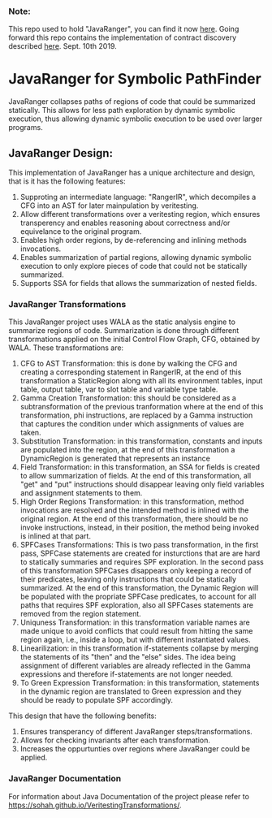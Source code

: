### Note:

This repo used to hold "JavaRanger", you can find it now [here](https://github.com/vaibhavbsharma/java-ranger). Going forward this repo contains the implementation of contract discovery described [here](https://github.com/sohah/ContractDiscovery). Sept. 10th 2019.

# JavaRanger for Symbolic PathFinder

JavaRanger collapses paths of regions of code that could be summarized statically. This allows for less path exploration by dynamic symbolic execution, thus allowing dynamic symbolic execution to be used over larger programs.

## JavaRanger Design:

This implementation of JavaRanger has a unique architecture and design, that is it has the following features:
1. Supproting an intermediate language: "RangerIR", which decompiles a CFG into an AST for later mainpulation by veritesting.
2. Allow different transformations over a veritesting region, which ensures transperency and enables reasoning about correctness and/or equivelance to the original program.
3. Enables high order regions, by de-referencing and inlining methods invocations.
4. Enables summarization of partial regions, allowing dynamic symbolic execution to only explore pieces of code that could not be statically summarized.
5. Supports SSA for fields that allows the summarization of nested fields. 


### JavaRanger Transformations

This JavaRanger project uses WALA as the static analysis engine to summarize regions of code. Summarization is done through different transformations applied on the initial Control Flow Graph, CFG, obtained by WALA. These transformations are:
1. CFG to AST Transformation: this is done by walking the CFG and creating a corresponding statement in RangerIR, at the end of this transformation a StaticRegion along with all its environment tables, input table, output table, var to slot table and variable type table.
2. Gamma Creation Transformation: this should be considered as a subtransformation of the previous tranformation where at the end of this transformation, phi instructions, are replaced by a Gamma instruction that captures the condition under which assignments of values are taken.
3. Substitution Transformation: in this transformation, constants and inputs are populated into the region, at the end of this transformation a DynamicRegion is generated that represents an instance 
4. Field Transformation: in this transformation, an SSA for fields is created to allow summarization of fields. At the end of this transformation, all "get" and "put" instructions should disappear leaving only field variables and assignment statements to them.
5. High Order Regions Transformation: in this transformation, method invocations are resolved and the intended method is inlined with the original region. At the end of this transformation, there should be no invoke instructions, instead, in their position, the method being invoked is inlined at that part.
6. SPFCases Transformations: This is two pass transformation, in the first pass, SPFCase statements are created for insturctions that are are hard to statically summaries and requires SPF exploration. In the second pass of this transformation SPFCases disappears only keeping a record of their predicates, leaving only instructions that could be statically summarized. At the end of this transformation, the Dynamic Region will be populated with the propriate SPFCase predicates, to account for all paths that requires SPF exploration, also all SPFCases statements are removed from the region statement.
7. Uniquness Transformation: in this transformation variable names are made unique to avoid conflicts that could result from hitting the same region again, i.e., inside a loop, but with different instantiated values.
8. Linearilization: in this transformation if-statements collapse by merging the statements of its "then" and the "else" sides. The idea being assignment of different variables are already reflected in the Gamma expressions and therefore if-statements are not longer needed.
9. To Green Expression Transformation: in this transformation, statements in the dynamic region are translated to Green expression and they should be ready to populate SPF accordingly.

This design that have the following benefits:
1. Ensures transperancy of different JavaRanger steps/transformations. 
2. Allows for checking invariants after each transformation.
3. Increases the oppurtunties over regions where JavaRanger could be applied.

### JavaRanger Documentation
For information about Java Documentation of the project please refer to https://sohah.github.io/VeritestingTransformations/. 
